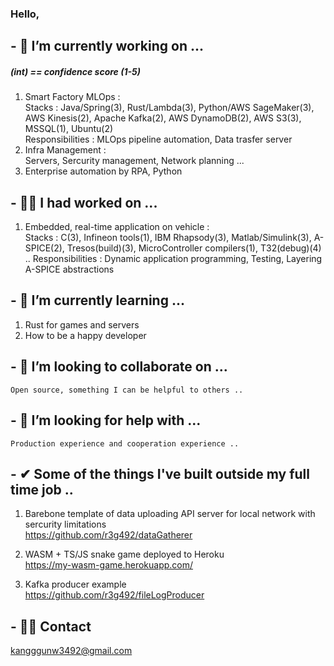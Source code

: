 ### Hello,  

## - 🔭 I’m currently working on ...   
#####  (int) == confidence score (1-5)  
1. Smart Factory MLOps :   
    Stacks : Java/Spring(3), Rust/Lambda(3), Python/AWS SageMaker(3), AWS Kinesis(2), Apache Kafka(2), AWS DynamoDB(2), AWS S3(3), MSSQL(1), Ubuntu(2)   
    Responsibilities : MLOps pipeline automation, Data trasfer server  
2. Infra Management :  
    Servers, Sercurity management, Network planning ...
3. Enterprise automation by RPA, Python
  
  
    
## - 🐱‍🚀 I had worked on ...  
1. Embedded, real-time application on vehicle :  
    Stacks : C(3), Infineon tools(1), IBM Rhapsody(3), Matlab/Simulink(3), A-SPICE(2), Tresos(build)(3), MicroController compilers(1), T32(debug)(4) ..
    Responsibilities : Dynamic application programming, Testing, Layering A-SPICE abstractions     
  
    
## - 🌱 I’m currently learning ...  
1. Rust for games and servers
2. How to be a happy developer  
  
  
## - 👯 I’m looking to collaborate on ...  
    Open source, something I can be helpful to others ..
  
  
## - 🤔 I’m looking for help with ...  
    Production experience and cooperation experience ..
  
  

## - ✔ Some of the things I've built outside my full time job ..

1. Barebone template of data uploading API server for local network with sercurity limitations  
https://github.com/r3g492/dataGatherer  
  
2. WASM + TS/JS snake game deployed to Heroku   
https://my-wasm-game.herokuapp.com/

3. Kafka producer example   
https://github.com/r3g492/fileLogProducer
    
  
## - 🐱‍👤 Contact  
kangggunw3492@gmail.com

